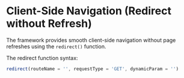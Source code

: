 # Client-Side Navigation (Redirect without Refresh)

The framework provides smooth client-side navigation without page refreshes using the `redirect()` function.

The redirect function syntax:

```javascript
redirect(routeName = '', requestType = 'GET', dynamicParam = '')
```
